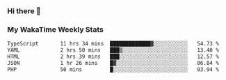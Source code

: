 ### Hi there 👋

<!--
**royschrauwen/royschrauwen** is a ✨ _special_ ✨ repository because its `README.md` (this file) appears on your GitHub profile.

Here are some ideas to get you started:

- 🔭 I’m currently working on ...
- 🌱 I’m currently learning ...
- 👯 I’m looking to collaborate on ...
- 🤔 I’m looking for help with ...
- 💬 Ask me about ...
- 📫 How to reach me: ...
- 😄 Pronouns: ...
- ⚡ Fun fact: ...
-->


### My WakaTime Weekly Stats
<!--START_SECTION:waka-->

```txt
TypeScript       11 hrs 34 mins  █████████████▓░░░░░░░░░░░   54.73 %
YAML             2 hrs 50 mins   ███▒░░░░░░░░░░░░░░░░░░░░░   13.40 %
HTML             2 hrs 39 mins   ███░░░░░░░░░░░░░░░░░░░░░░   12.57 %
JSON             1 hr 26 mins    █▓░░░░░░░░░░░░░░░░░░░░░░░   06.84 %
PHP              50 mins         █░░░░░░░░░░░░░░░░░░░░░░░░   03.94 %
```

<!--END_SECTION:waka-->

